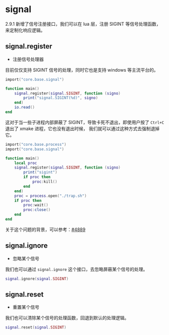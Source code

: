 # signal

2.9.1 新增了信号注册接口，我们可以在 lua 层，注册 SIGINT 等信号处理函数，来定制化响应逻辑。

## signal.register

- 注册信号处理器

目前仅仅支持 SIGINT 信号的处理，同时它也是支持 windows 等主流平台的。

```lua
import("core.base.signal")

function main()
    signal.register(signal.SIGINT, function (signo)
        print("signal.SIGINT(%d)", signo)
    end)
    io.read()
end
```

这对于当一些子进程内部屏蔽了 SIGINT，导致卡死不退出，即使用户按了 `Ctrl+C` 退出了 xmake 进程，它也没有退出时候，
我们就可以通过这种方式去强制退掉它。

```lua
import("core.base.process")
import("core.base.signal")

function main()
    local proc
    signal.register(signal.SIGINT, function (signo)
        print("sigint")
        if proc then
            proc:kill()
        end
    end)
    proc = process.open("./trap.sh")
    if proc then
        proc:wait()
        proc:close()
    end
end
```

关于这个问题的背景，可以参考：[#4889](https://github.com/xmake-io/xmake/issues/4889)

## signal.ignore

- 忽略某个信号

我们也可以通过 `signal.ignore` 这个接口，去忽略屏蔽某个信号的处理。

```lua
signal.ignore(signal.SIGINT)
```

## signal.reset

- 重置某个信号

我们也可以清除某个信号的处理函数，回退到默认的处理逻辑。

```lua
signal.reset(signal.SIGINT)
```
